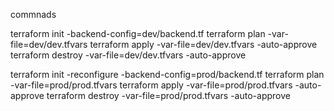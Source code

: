 commnads

terraform init -backend-config=dev/backend.tf
terraform plan -var-file=dev/dev.tfvars
terraform apply -var-file=dev/dev.tfvars -auto-approve
terraform destroy -var-file=dev/dev.tfvars -auto-approve



terraform init -reconfigure -backend-config=prod/backend.tf
terraform plan -var-file=prod/prod.tfvars
terraform apply -var-file=prod/prod.tfvars -auto-approve
terraform destroy -var-file=prod/prod.tfvars -auto-approve
